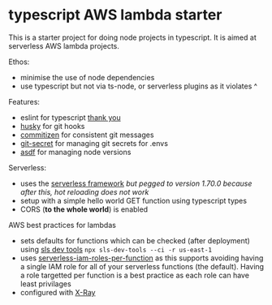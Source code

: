 # typescript AWS lambda starter

This is a starter project for doing node projects in typescript. It is aimed at serverless AWS lambda projects.

Ethos:
- minimise the use of node dependencies
- use typescript but not via ts-node, or serverless plugins as it violates ^

Features:
-   eslint for typescript [thank you](https://www.robertcooper.me/using-eslint-and-prettier-in-a-typescript-project)
-   [husky](https://github.com/typicode/husky) for git hooks
-   [commitizen](https://github.com/commitizen/cz-cli) for consistent git messages
-   [git-secret](https://git-secret.io/) for managing git secrets for .envs
-   [asdf](https://asdf-vm.com/#/core-manage-asdf-vm) for managing node versions

Serverless:
- uses the [serverless framework](https://www.serverless.com/) _but pegged to version 1.70.0 because after this, hot reloading does not work_
- setup with a simple hello world GET function using typescript types
- CORS (**to the whole world**) is enabled

AWS best practices for lambdas
- sets defaults for functions which can be checked (after deployment) using [sls dev tools](https://github.com/Theodo-UK/sls-dev-tools) `npx sls-dev-tools --ci -r us-east-1`
- uses [serverless-iam-roles-per-function](https://github.com/functionalone/serverless-iam-roles-per-function) as this supports avoiding having a single IAM role for all of your serverless functions (the default). Having a role targetted per function is a best practice as each role can have least privilages
- configured with [X-Ray](https://aws.amazon.com/xray/)